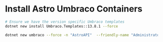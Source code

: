 # Install Astro Umbraco Containers

```bash
# Ensure we have the version specific Umbraco templates
dotnet new install Umbraco.Templates::13.8.1 --force

dotnet new umbraco --force -n "AstroAPI"  --friendly-name "Administrator" --email "admin@example.com" --password "1234567890" --development-database-type SQLite

```
